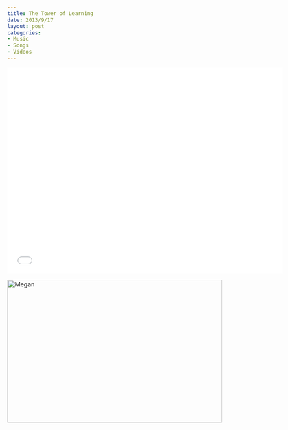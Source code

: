```yaml
---
title: The Tower of Learning
date: 2013/9/17
layout: post
categories:
- Music
- Songs
- Videos
---
```

<iframe width="640" height="480" src="//www.youtube.com/embed/wBCxsHLhV3c" frameborder="0" allowfullscreen></iframe>
<p style="text-align: left;"><a title="Megan by a monkey with a mirror, on Flickr" href="http://www.flickr.com/photos/monkeywithamirror/9782529461/"><img alt="Megan" src="http://farm8.staticflickr.com/7343/9782529461_8a76699c16.jpg" width="500" height="333" /></a></p>
